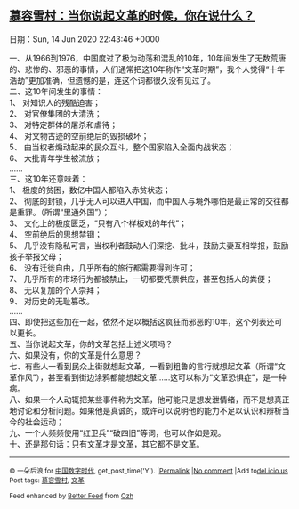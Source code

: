 [慕容雪村：当你说起文革的时候，你在说什么？](https://chinadigitaltimes.net/chinese/2020/06/%e6%85%95%e5%ae%b9%e9%9b%aa%e6%9d%91%ef%bc%9a%e5%bd%93%e4%bd%a0%e8%af%b4%e8%b5%b7%e6%96%87%e9%9d%a9%e7%9a%84%e6%97%b6%e5%80%99%ef%bc%8c%e4%bd%a0%e5%9c%a8%e8%af%b4%e4%bb%80%e4%b9%88%ef%bc%9f/)
------
日期：Sun, 14 Jun 2020 22:43:46 +0000

<p>一、从1966到1976，中国度过了极为动荡和混乱的10年，10年间发生了无数荒唐的、悲惨的、邪恶的事情，人们通常把这10年称作“文革时期”，我个人觉得“十年浩劫”更加准确，但遗憾的是，连这个词都很久没有见过了。<br />二、这10年间发生的事情：<br />1、 对知识人的残酷迫害；<span class="text_exposed_show"><br />2、 对官僚集团的大清洗；<br />3、 对特定群体的屠杀和虐待；<br />4、 对文物古迹的空前绝后的毁损破坏；<br />5、 由当权者煽动起来的民众互斗，整个国家陷入全面内战状态；<br />6、 大批青年学生被流放；<br />……<br />三、这10年还意味着：<br />1、 极度的贫困，数亿中国人都陷入赤贫状态；<br />2、 彻底的封锁，几乎无人可以进入中国，而中国人与境外哪怕是最正常的交往都是重罪。（所谓“里通外国”）；<br />3、 文化上的极度匮乏，“只有八个样板戏的年代”；<br />4、 空前绝后的思想禁锢；<br />5、 几乎没有隐私可言，当权利者鼓动人们深挖、批斗，鼓励夫妻互相举报，鼓励孩子举报父母；<br />6、 没有迁徙自由，几乎所有的旅行都需要得到许可；<br />7、 几乎所有的市场行为都被禁止，一切都要凭票供应，甚至包括人的粪便；<br />8、 无以复加的个人崇拜；<br />9、 对历史的无耻篡改。<br />……<br />四、即使把这些加在一起，依然不足以概括这疯狂而邪恶的10年，这个列表还可以更长。<br />五、当你说起文革，你的文革包括上述义项吗？<br />六、如果没有，你的文革是什么意思？<br />七、有些人一看到民众上街就想起文革，一看到粗鲁的言行就想起文革（所谓“文革作风”），甚至看到街边涂鸦都能想起文革……这可以称为“文革恐惧症”，是一种病。<br />八、如果一个人动辄把某些事件称为文革，他可能只是想发泄情绪，而不是想真正地讨论和分析问题。如果他是真诚的，或许可以说明他的能力不足以认识和辨析当今的社会运动；<br />九、一个人频频使用“红卫兵”“破四旧”等词，也可以作如是观。<br />十、还是那句话：只有文革才是文革，其它都不是文革。</span></p><hr /><p><small>&copy; 一朵后浪 for <a href="https://chinadigitaltimes.net/chinese">中国数字时代</a>, get_post_time('Y'). |<a href="https://chinadigitaltimes.net/chinese/2020/06/%e6%85%95%e5%ae%b9%e9%9b%aa%e6%9d%91%ef%bc%9a%e5%bd%93%e4%bd%a0%e8%af%b4%e8%b5%b7%e6%96%87%e9%9d%a9%e7%9a%84%e6%97%b6%e5%80%99%ef%bc%8c%e4%bd%a0%e5%9c%a8%e8%af%b4%e4%bb%80%e4%b9%88%ef%bc%9f/">Permalink</a> |<a href="https://chinadigitaltimes.net/chinese/2020/06/%e6%85%95%e5%ae%b9%e9%9b%aa%e6%9d%91%ef%bc%9a%e5%bd%93%e4%bd%a0%e8%af%b4%e8%b5%b7%e6%96%87%e9%9d%a9%e7%9a%84%e6%97%b6%e5%80%99%ef%bc%8c%e4%bd%a0%e5%9c%a8%e8%af%b4%e4%bb%80%e4%b9%88%ef%bc%9f/#comments">No comment</a> |Add to<a href="http://del.icio.us/post?url=https://chinadigitaltimes.net/chinese/2020/06/%e6%85%95%e5%ae%b9%e9%9b%aa%e6%9d%91%ef%bc%9a%e5%bd%93%e4%bd%a0%e8%af%b4%e8%b5%b7%e6%96%87%e9%9d%a9%e7%9a%84%e6%97%b6%e5%80%99%ef%bc%8c%e4%bd%a0%e5%9c%a8%e8%af%b4%e4%bb%80%e4%b9%88%ef%bc%9f/&amp;title=慕容雪村：当你说起文革的时候，你在说什么？">del.icio.us</a><br/>Post tags: <a href="https://chinadigitaltimes.net/chinese/tag/%e6%85%95%e5%ae%b9%e9%9b%aa%e6%9d%91/" rel="tag">慕容雪村</a>, <a href="https://chinadigitaltimes.net/chinese/tag/%e6%96%87%e9%9d%a9/" rel="tag">文革</a><br/></small></p><p><small>Feed enhanced by <a href='http://planetozh.com/blog/my-projects/wordpress-plugin-better-feed-rss/'>Better Feed</a> from  <a href='http://planetozh.com/blog/'>Ozh</a></small></p>
